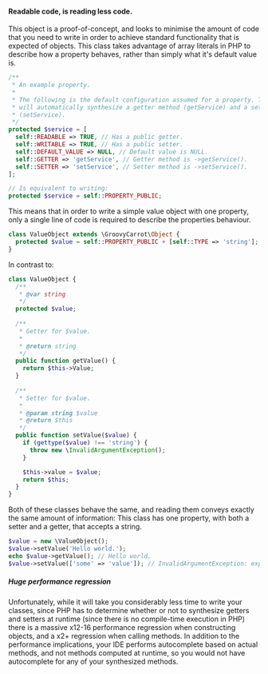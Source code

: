 #### Readable code, is reading less code.

This object is a proof-of-concept, and looks to minimise the amount of code that you need to write in order to achieve standard functionality that is expected of objects. This class takes advantage of array literals in PHP to describe how a property behaves, rather than simply what it's default value is.

```php
/**
 * An example property.
 *
 * The following is the default configuration assumed for a property. This
 * will automatically synthesize a getter method (getService) and a setter
 * (setService).
 */
protected $service = [
  self::READABLE => TRUE, // Has a public getter.
  self::WRITABLE => TRUE, // Has a public setter.
  self::DEFAULT_VALUE => NULL, // Default value is NULL.
  self::GETTER => 'getService', // Getter method is ->getService().
  self::SETTER => 'setService', // Setter method is ->setService().
];

// Is equivalent to writing:
protected $service = self::PROPERTY_PUBLIC;
```

This means that in order to write a simple value object with one property, only a single line of code is required to describe the properties behaviour.

```php
class ValueObject extends \GroovyCarrot\Object {
  protected $value = self::PROPERTY_PUBLIC + [self::TYPE => 'string'];
}
```

In contrast to:
```php
class ValueObject {
  /**
   * @var string
   */
  protected $value;
  
  /**
   * Getter for $value.
   *
   * @return string
   */
  public function getValue() {
    return $this->Value;
  }
  
  /**
   * Setter for $value.
   *
   * @param string $value
   * @return $this
   */
  public function setValue($value) {
    if (gettype($value) !== 'string') {
      throw new \InvalidArgumentException();
    }

    $this->value = $value;
    return $this;
  }
}
```

Both of these classes behave the same, and reading them conveys exactly the same amount of information: This class has one property, with both a setter and a getter, that accepts a string.

```php
$value = new \ValueObject();
$value->setValue('Hello world.');
echo $value->getValue(); // Hello world.
$value->setValue(['some' => 'value']); // InvalidArgumentException: expected instance of string, array given.
```

##### Huge performance regression
Unfortunately, while it will take you considerably less time to write your classes, since PHP has to determine whether or not to synthesize getters and setters at runtime (since there is no compile-time execution in PHP) there is a massive x12-16 performance regression when constructing objects, and a x2+ regression when calling methods. In addition to the performance implications, your IDE  performs autocomplete based on actual methods, and not methods computed at runtime, so you would not have autocomplete for any of your synthesized methods.
